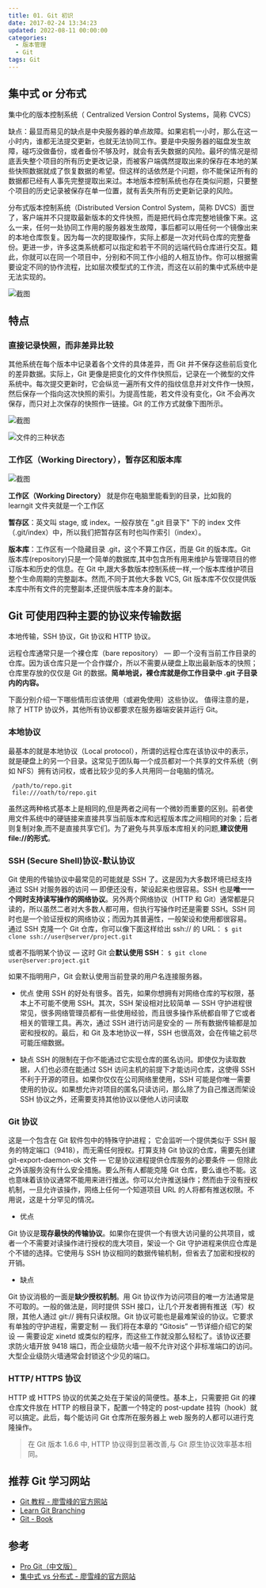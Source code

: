```yaml
---
title: 01. Git 初识
date: 2017-02-24 13:34:23
updated: 2022-08-11 00:00:00
categories:
  - 版本管理
  - Git
tags: Git
---
```


## 集中式 or 分布式

集中化的版本控制系统（ Centralized Version Control Systems，简称 CVCS）

缺点：最显而易见的缺点是中央服务器的单点故障。如果宕机一小时，那么在这一小时内，谁都无法提交更新，也就无法协同工作。要是中央服务器的磁盘发生故障，碰巧没做备份，或者备份不够及时，就会有丢失数据的风险。最坏的情况是彻底丢失整个项目的所有历史更改记录，而被客户端偶然提取出来的保存在本地的某些快照数据就成了恢复数据的希望。但这样的话依然是个问题，你不能保证所有的数据都已经有人事先完整提取出来过。本地版本控制系统也存在类似问题，只要整个项目的历史记录被保存在单一位置，就有丢失所有历史更新记录的风险。

分布式版本控制系统（Distributed Version Control System，简称 DVCS）面世了，客户端并不只提取最新版本的文件快照，而是把代码仓库完整地镜像下来。这么一来，任何一处协同工作用的服务器发生故障，事后都可以用任何一个镜像出来的本地仓库恢复。因为每一次的提取操作，实际上都是一次对代码仓库的完整备份。更进一步，许多这类系统都可以指定和若干不同的远端代码仓库进行交互。籍此，你就可以在同一个项目中，分别和不同工作小组的人相互协作。你可以根据需要设定不同的协作流程，比如层次模型式的工作流，而这在以前的集中式系统中是无法实现的。

<!-- more -->

![截图](/images/版本管理-Git/1/1.png)

## 特点

### 直接记录快照，而非差异比较

其他系统在每个版本中记录着各个文件的具体差异，而 Git 并不保存这些前后变化的差异数据。实际上，Git 更像是把变化的文件作快照后，记录在一个微型的文件系统中。每次提交更新时，它会纵览一遍所有文件的指纹信息并对文件作一快照，然后保存一个指向这次快照的索引。为提高性能，若文件没有变化，Git 不会再次保存，而只对上次保存的快照作一链接。Git 的工作方式就像下图所示。

![截图](/images/版本管理-Git/1/2.png)

<!-- more -->

![文件的三种状态](/images/版本管理-Git/1/3.png)

### 工作区（Working Directory），暂存区和版本库

![截图](/images/版本管理-Git/1/4.png)

**工作区（Working Directory）**
就是你在电脑里能看到的目录，比如我的 learngit 文件夹就是一个工作区

**暂存区**：英文叫 stage, 或 index。一般存放在 ".git 目录下" 下的 index 文件（.git/index）中，所以我们把暂存区有时也叫作索引（index）。

**版本库**：工作区有一个隐藏目录 .git，这个不算工作区，而是 Git 的版本库。Git 版本库(repository)只是一个简单的数据库,其中包含所有用来维护与管理项目的修订版本和历史的信息。在 Git 中,跟大多数版本控制系统一样,一个版本库维护项目整个生命周期的完整副本。然而,不同于其他大多数 VCS,
Git 版本库不仅仅提供版本库中所有文件的完整副本,还提供版本库本身的副本。

## Git 可使用四种主要的协议来传输数据

本地传输，SSH 协议，Git 协议和 HTTP 协议。

远程仓库通常只是一个裸仓库（bare repository） — 即一个没有当前工作目录的仓库。因为该仓库只是一个合作媒介，所以不需要从硬盘上取出最新版本的快照；仓库里存放的仅仅是 Git 的数据。**简单地说，裸仓库就是你工作目录中 .git 子目录内的内容。**

下面分别介绍一下哪些情形应该使用（或避免使用）这些协议。
值得注意的是，除了 HTTP 协议外，其他所有协议都要求在服务器端安装并运行 Git。

### 本地协议

最基本的就是本地协议（Local protocol），所谓的远程仓库在该协议中的表示，就是硬盘上的另一个目录。这常见于团队每一个成员都对一个共享的文件系统（例如 NFS）拥有访问权，或者比较少见的多人共用同一台电脑的情况。

```text
 /path/to/repo.git
 file:///oath/to/repo.git
```

虽然这两种格式基本上是相同的,但是两者之间有一个微妙而重要的区别。前者使用文件系统中的硬链接来直接共享当前版本库和远程版本库之间相同的对象；后者则复制对象,而不是直接共享它们。为了避免与共享版本库相关的问题,**建议使用 file://的形式**。

### SSH (Secure Shell)协议-默认协议

Git 使用的传输协议中最常见的可能就是 SSH 了。这是因为大多数环境已经支持通过 SSH 对服务器的访问 — 即便还没有，架设起来也很容易。SSH 也是**唯一一个同时支持读写操作的网络协议**。另外两个网络协议（HTTP 和 Git）通常都是只读的，所以虽然二者对大多数人都可用，但执行写操作时还是需要 SSH。SSH 同时也是一个验证授权的网络协议；而因为其普遍性，一般架设和使用都很容易。
通过 SSH 克隆一个 Git 仓库，你可以像下面这样给出 ssh:// 的 URL：
`$ git clone ssh://user@server/project.git`

或者不指明某个协议 — 这时 Git 会**默认使用 SSH**：
`$ git clone user@server:project.git`

如果不指明用户，Git 会默认使用当前登录的用户名连接服务器。

- 优点
  使用 SSH 的好处有很多。首先，如果你想拥有对网络仓库的写权限，基本上不可能不使用 SSH。其次，SSH 架设相对比较简单 — SSH 守护进程很常见，很多网络管理员都有一些使用经验，而且很多操作系统都自带了它或者相关的管理工具。再次，通过 SSH 进行访问是安全的 — 所有数据传输都是加密和授权的。最后，和 Git 及本地协议一样，SSH 也很高效，会在传输之前尽可能压缩数据。

- 缺点
  SSH 的限制在于你不能通过它实现仓库的匿名访问。即使仅为读取数据，人们也必须在能通过 SSH 访问主机的前提下才能访问仓库，这使得 SSH 不利于开源的项目。如果你仅仅在公司网络里使用，SSH 可能是你唯一需要使用的协议。如果想允许对项目的匿名只读访问，那么除了为自己推送而架设 SSH 协议之外，还需要支持其他协议以便他人访问读取

### Git 协议

这是一个包含在 Git 软件包中的特殊守护进程； 它会监听一个提供类似于 SSH 服务的特定端口（9418），而无需任何授权。打算支持 Git 协议的仓库，需要先创建 git-export-daemon-ok 文件 — 它是协议进程提供仓库服务的必要条件 — 但除此之外该服务没有什么安全措施。要么所有人都能克隆 Git 仓库，要么谁也不能。这也意味着该协议通常不能用来进行推送。你可以允许推送操作；然而由于没有授权机制，一旦允许该操作，网络上任何一个知道项目 URL 的人将都有推送权限。不用说，这是十分罕见的情况。

- 优点

Git 协议是**现存最快的传输协议**。如果你在提供一个有很大访问量的公共项目，或者一个不需要对读操作进行授权的庞大项目，架设一个 Git 守护进程来供应仓库是个不错的选择。它使用与 SSH 协议相同的数据传输机制，但省去了加密和授权的开销。

- 缺点

Git 协议消极的一面是**缺少授权机制**。用 Git 协议作为访问项目的唯一方法通常是不可取的。一般的做法是，同时提供 SSH 接口，让几个开发者拥有推送（写）权限，其他人通过 git:// 拥有只读权限。Git 协议可能也是最难架设的协议。它要求有单独的守护进程，需要定制 — 我们将在本章的 “Gitosis” 一节详细介绍它的架设 — 需要设定 xinetd 或类似的程序，而这些工作就没那么轻松了。该协议还要求防火墙开放 9418 端口，而企业级防火墙一般不允许对这个非标准端口的访问。大型企业级防火墙通常会封锁这个少见的端口。

### HTTP/ HTTPS 协议

HTTP 或 HTTPS 协议的优美之处在于架设的简便性。基本上，只需要把 Git 的裸仓库文件放在 HTTP 的根目录下，配置一个特定的 post-update 挂钩（hook）就可以搞定。此后，每个能访问 Git 仓库所在服务器上 web 服务的人都可以进行克隆操作。

> 在 Git 版本 1.6.6 中, HTTP 协议得到显著改善,与 Git 原生协议效率基本相同。

## 推荐 Git 学习网站

* [Git 教程 - 廖雪峰的官方网站](https://www.liaoxuefeng.com/wiki/896043488029600)
* [Learn Git Branching](https://learngitbranching.js.org/?locale=zh_CN)
* [Git - Book](https://git-scm.com/book/zh/v2)

## 参考

* [Pro Git（中文版）](http://git.oschina.net/progit/index.html)
* [集中式 vs 分布式 - 廖雪峰的官方网站](https://www.liaoxuefeng.com/wiki/0013739516305929606dd18361248578c67b8067c8c017b000/001374027586935cf69c53637d8458c9aec27dd546a6cd6000)
